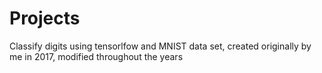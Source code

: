 # Projects

Classify digits using tensorlfow and MNIST data set, created originally by me in 2017, modified throughout the years
